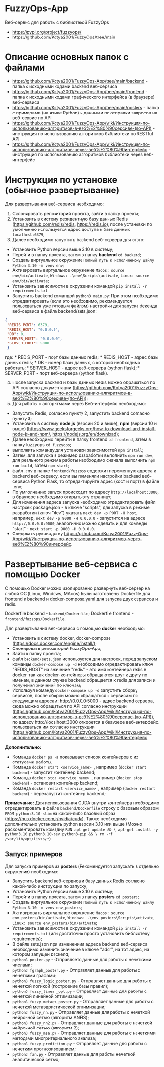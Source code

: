 # FuzzyOps-App
Веб-сервис для работы c библиотекой FuzzyOps

 * https://pypi.org/project/fuzzyops/
 * https://github.com/Kotya2001/FuzzyOps/tree/main

# Описание основных папок с файлами

 * https://github.com/Kotya2001/FuzzyOps-App/tree/main/backend - папка с исходными кодами backend веб-сервиса
 * https://github.com/Kotya2001/FuzzyOps-App/tree/main/frontend - папка с исходными кодами графического интерфейса (в браузере) веб-сервиса
 * https://github.com/Kotya2001/FuzzyOps-App/tree/main/posters - папка с примерами (на языке Python) и данными по отправки запросов на веб-сервис по API
 * https://github.com/Kotya2001/FuzzyOps-App/wiki/Инструкция-по-использованию-алгоритмов-в-веб%E2%80%90серсиве-(по-API) - инструкция по использованию алгоритмов библиотеки по RESTful API
 * https://github.com/Kotya2001/FuzzyOps-App/wiki/Инструкция-по-использованию-алгоритмов-через-веб%E2%80%90интерфейс - инструкция по использованию алгоритмов библиотеки через веб-интерфейс

# Инструкция по установке (обычное развертывание)

Для развертывания веб-сервиса необходимо:

 1. Склонировать репозиторий проекта, зайти в папку проекта;
 2. Установить в систему резидентную базу данных Redis (https://github.com/redis/redis, https://redis.io), после установки по умолчанию используется адрес доступа к базе данных `localhost:6379`;
 3. Далее необходимо запустить backend веб-сервера для этого:
  * Установить Python версии выше 3.10 в систему;
  * Перейти в папку проекта, затем в папку **backend** ```cd backend```;
  * Создать виртуальное окружение `Полный путь к исполняемому файлу Python 3.10 -m venv env`;
  * Активировать виртуальное окружение `Macos: source env/bin/activate`, `Windows: .\env\Scripts\activate`, `Linux: source env/bin/activate`;
  * Установить зависимости в окружении командой  `pip install -r requirements.txt`
  * Запустить backend командой `python3 main.py`;
  При этом необходимо отредактировать (если это необходимо, рекомендуется пользоваться уже готовым файлом) настройки для запуска бекенда веб-сервиса в файла backend/sets.json:
   
   ```json
   {
	"REDIS_PORT": 6379,
	"REDIS_HOST": "0.0.0.0",
	"DB": 0,
	"SERVER_HOST": "0.0.0.0",
	"SERVER_PORT": 5000
	}
   ```

   где:
    * REDIS_PORT - порт базы данных redis;
	 * REDIS_HOST - адрес базы данных redis;
	 * DB - номер базы данных, с которой необходимо работать;
	 * SERVER_HOST - адрес веб-сервера (python flask);
	 * SERVER_PORT - порт веб-сервера (python flask).

4. После запуска backend и базы данных Redis можно обращаться по API согласно документации (https://github.com/Kotya2001/FuzzyOps-App/wiki/Инструкция-по-использованию-алгоритмов-в-веб%E2%80%90серсиве-(по-API));
5. Для работы с алгоритмами через Веб-интерфейс необходимо:
  * Запустить Redis, согласно пункту 2, запустить backend согласно пункту 3;
  * Установить в систему **node js** (версии 20 и выше), **npm** (версии 10 и выше) (https://www.geeksforgeeks.org/how-to-download-and-install-node-js-and-npm/, https://nodejs.org/en/download);
  * Далее необходимо перейти в папку frontend `cd frontend`, затем в папку fuzzyops `cd fuzzyops`;
  * выполнить команду для установки зависимостей `npm install`;
  * Затем, для запуска в режимер разработки выполнить `npm run dev`, для реального режима работы необходимо сначала выполнить `npm run build`, затем `npm start`;
  * файл .env в папке `frontend/fuzzops` содержит переменную адреса к backend веб-сервесу, если вы поменяли настройки backend веб-сервиса Python Flask, то отредактируйте адрес (хост и порт) в файле .env;
  * По умполчанию запуск происходит по адресу `http://localhost:3000`, в браузере необходимо открыть эту страницу;
  * Для изменения адреса запуска необходимо отредактировать файл настроек package.json - в ключе "scripts", для запуска в режиме разработки (ключ "dev") указать `next dev -p PORT -H host`, например,
  `next dev -p 9000 -H 0.0.0.0` - запуститcя на адресе `http://0.0.0.0:9000`, аналогично можно сделать и для команды "start" - `next start -p 9000 -H 0.0.0.0`. 
  * Следовать руководству https://github.com/Kotya2001/FuzzyOps-App/wiki/Инструкция-по-использованию-алгоритмов-через-веб%E2%80%90интерфейс.


# Развертывание веб-сервиса с помощью Docker

С помощью Docker можно изолированно развернуть веб-сервер на любой ОС (Linux, Windows, MAcos)
Были заготовлены Dockerfile для frontend и backend и docker-compose.yaml для запуска двух сервисов и redis.

Dockerfile backend - `backend/Dockerfile`;
Dockerfile frontend - `frontend/fuzzops/Dockerfile`.

Для развертывания веб-сервиса с помощью **docker** необходимо:
 * Установить в систему docker, docker-compose (https://docs.docker.com/engine/install/);
 * Слонировать репозиторий FuzzyOps-App;
 * Зайти в папку проекта;
 * файл `backend/sets.json` используется для настроек, перед запуском команды `docker-compose up -d` необходимо отредактировать ключ "REDIS_HOST" на значение "redis" - это имя контейнера redis в docker, так как docker-контейнеры обращаются друг к другу по именам, в данном случае backend  обращается к redis для записи и получения значений по ключам;
 * Используя команду `docker-compose up -d` запустить сборку сервисов, после сборки можно обращаться к сервисам по следующим адресам: http://0.0.0.0:5000 - адрес backend сервера, сюда можно обращаться по API согласно инструкции (https://github.com/Kotya2001/FuzzyOps-App/wiki/Инструкция-по-использованию-алгоритмов-в-веб%E2%80%90серсиве-(по-API)), по адресу http://localhost:3000 откроется в браузере веб-интерфейс, пользоваться им согласно инструкции (https://github.com/Kotya2001/FuzzyOps-App/wiki/Инструкция-по-использованию-алгоритмов-через-веб%E2%80%90интерфейс


**Дополнительно:**
 * Команда `docker ps -a` показывает список контейнеров с их статусами работы;
 * Команда `docker start <service_name> `, например (`docker start backend`) - запустит контейнер backend;
 * Команда `docker stop <service_name> `, например (`docker stop backend`) - остановит контейнер backend;
 * Команда `docker restart <service_name> `, например (`docker restart backend`) - перезапустит контейнер backend;
 

**Примечание:** Для использования CUDA внутри контейнера необходимо отредактировать в файле `backend/Dockerfile` строку с базовым образом `FROM python:3.10-slim` на какой-либо базовый образ (https://hub.docker.com/r/nvidia/cuda). 
Также необходимо дополнительно установить python версии 3.10 или выше (Можно раскоментировать комадну 
`RUN apt-get update && \
	apt-get install -y python3.10 python3.10-dev python3-pip && \
	rm -rf /var/lib/apt/lists/*`)

## Запуск примеров

Для запуска примеров из **posters** (Рекомендуется запускать в отдельно окружении) необходимо:
  * Запустить backend веб-сервиса и базу данных Redis согласно какой-либо инструкции по запуску;
  * Установить Python версии выше 3.10 в систему;
  * Перейти в папку проекта, затем в папку **posters** ```cd posters```;
  * Создать виртуальное окружение `Полный путь к исполняемому файлу Python 3.10 -m venv env_posters`;
  * Активировать виртуальное окружение `Macos: source env_posters/bin/activate`, `Windows: .\env_posters\Scripts\activate`, `Linux: source env_posters/bin/activate`;
  * Установить зависимости в окружении командой  `pip install -r requirements.txt` (или достаточно просто установить библиотеку requirements);
  * В файле sets.json при изменениии адреса backend веб-сервиса необходимо изменить значение в ключе "addr", на тот адрес, на котором запущен backend;
  * `python3 poster.py` - Отправляетс данные для работы с нечеткими числами;
  * `python3 fgraph_poster.py` - Отправляет данные для работы с нечеткими графами;
  * `python3 fuzzy_logic_poster.py` - Отправляет данные для работы с нечеткой логикой (построение базы правил);
  * `python3 fuzzy_linear_opt.py` - Отправляет данные для работы с нечеткой линейной оптимизации;
  * `python3 fuzzy_metaev_poster.py` - Отправляет данные для работы с нечеткой метаэвристической оптимизации;
  * `python3 fuzzy_nn.py` - Отправляет данные для работы с нечеткой нейронной сетью (алгоритм ANFIS);
  * `python3 fuzzy_nn2.py` - Отправляет данные для работы с нечеткой нейронной сетью (алгоритм 2);
  * `python3 fuzzy_msa.py` - Отправляет данные для работы с нечеткими методами многритериального анализа;
  * `python3 fuzzy_prediction.py` - Отправляет данные для работы с нечетким прогнозированием;
  * `python3 fan.py` - Отправляет данные для работы нечеткой аналитической сетью;
